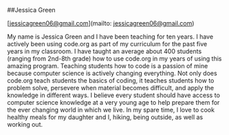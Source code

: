 ##Jessica Green

[jessicagreen06@gmail.com](mailto: jessicagreen06@gmail.com)

My name is Jessica Green and I have been teaching for ten years. I have actively been using code.org as part of my curriculum for the past five years in my classroom. I have taught an average about 400 students (ranging from 2nd-8th grade) how to use code.org in my years of using this amazing program. Teaching students how to code is a passion of mine because computer science is actively changing everything. Not only does code.org teach students the basics of coding, it teaches students how to problem solve, persevere when material becomes difficult, and apply the knowledge in different ways. I believe every student should have access to computer science knowledge at a very young age to help prepare them for the ever changing world in which we live. In my spare time, I love to cook healthy meals for my daughter and I, hiking, being outside, as well as working out.
